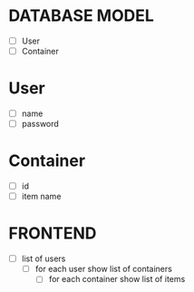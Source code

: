 # DATABASE MODEL
- [ ] User
- [ ] Container

# User
- [ ] name
- [ ] password

# Container
- [ ] id
- [ ] item name

# FRONTEND
- [ ] list of users
  - [ ] for each user show list of containers
    - [ ] for each container show list of items